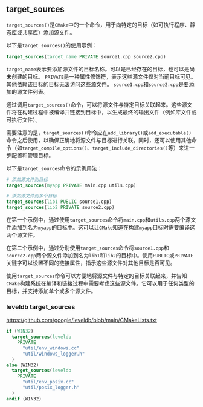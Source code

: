 ## target_sources

`target_sources()`是`CMake`中的一个命令，用于向特定的目标（如可执行程序、静态库或共享库）添加源文件。

以下是`target_sources()`的使用示例：

```cmake
target_sources(target_name PRIVATE source1.cpp source2.cpp)
```
`target_name`表示要添加源文件的目标名称。可以是已经存在的目标，也可以是尚未创建的目标。
`PRIVATE`是一种属性修饰符，表示这些源文件仅对当前目标可见。其他依赖该目标的目标无法访问这些源文件。
`source1.cpp`和`source2.cpp`是要添加的源文件列表。

通过调用`target_sources()`命令，可以将源文件与特定目标关联起来。这些源文件将在构建过程中被编译并链接到目标中，以生成最终的输出文件（例如库文件或可执行文件）。

需要注意的是，`target_sources()`命令应在`add_library()`或`add_executable()`命令之后使用，以确保正确地将源文件与目标进行关联。同时，还可以使用其他命令（如`target_compile_options()`、`target_include_directories()`等）来进一步配置和管理目标。

以下是`target_sources`命令的示例用法：
```CMake
# 添加源文件到目标
target_sources(myapp PRIVATE main.cpp utils.cpp)

# 添加源文件到多个目标
target_sources(lib1 PUBLIC source1.cpp)
target_sources(lib2 PRIVATE source2.cpp)
```
在第一个示例中，通过使用`target_sources`命令将`main.cpp`和`utils.cpp`两个源文件添加到名为`myapp`的目标中。这可以让`CMake`知道在构建`myapp`目标时需要编译这两个源文件。

在第二个示例中，通过分别使用`target_sources`命令将`source1.cpp`和`source2.cpp`两个源文件添加到名为`lib1`和`lib2`的目标中。使用`PUBLIC`或`PRIVATE`关键字可以设置不同的链接属性，指示这些源文件对其他目标是否可见。

使用`target_sources`命令可以方便地将源文件与特定的目标关联起来，并告知`CMake`构建系统在编译和链接过程中需要考虑这些源文件。它可以用于任何类型的目标，并支持添加单个或多个源文件。

### leveldb target_sources
https://github.com/google/leveldb/blob/main/CMakeLists.txt
```CMake
if (WIN32)
  target_sources(leveldb
    PRIVATE
      "util/env_windows.cc"
      "util/windows_logger.h"
  )
else (WIN32)
  target_sources(leveldb
    PRIVATE
      "util/env_posix.cc"
      "util/posix_logger.h"
  )
endif (WIN32)
```